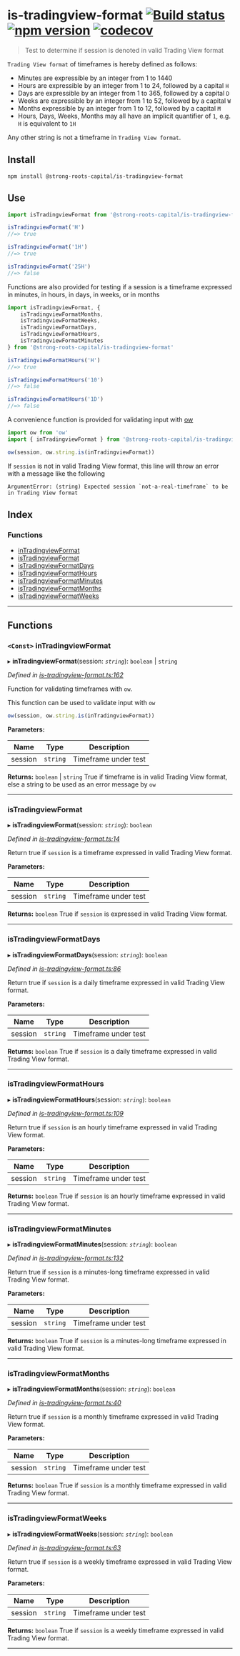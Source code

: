 
is-tradingview-format [![Build status](https://travis-ci.org/strong-roots-capital/is-tradingview-format.svg?branch=master)](https://travis-ci.org/strong-roots-capital/is-tradingview-format) [![npm version](https://img.shields.io/npm/v/@strong-roots-capital/is-tradingview-format.svg)](https://npmjs.org/package/@strong-roots-capital/is-tradingview-format) [![codecov](https://codecov.io/gh/strong-roots-capital/is-tradingview-format/branch/master/graph/badge.svg)](https://codecov.io/gh/strong-roots-capital/is-tradingview-format)
==================================================================================================================================================================================================================================================================================================================================================================================================================================================================================================================================================

> Test to determine if session is denoted in valid Trading View format

`Trading View format` of timeframes is hereby defined as follows:

*   Minutes are expressible by an integer from 1 to 1440
*   Hours are expressible by an integer from 1 to 24, followed by a capital `H`
*   Days are expressible by an integer from 1 to 365, followed by a capital `D`
*   Weeks are expressible by an integer from 1 to 52, followed by a capital `W`
*   Months expressible by an integer from 1 to 12, followed by a capital `M`
*   Hours, Days, Weeks, Months may all have an implicit quantifier of `1`, e.g. `H` is equivalent to `1H`

Any other string is not a timeframe in `Trading View format`.

Install
-------

```shell
npm install @strong-roots-capital/is-tradingview-format
```

Use
---

```typescript
import isTradingviewFormat from '@strong-roots-capital/is-tradingview-format'

isTradingviewFormat('H')
//=> true

isTradingviewFormat('1H')
//=> true

isTradingviewFormat('25H')
//=> false
```

Functions are also provided for testing if a session is a timeframe expressed in minutes, in hours, in days, in weeks, or in months

```typescript
import isTradingviewFormat, {
    isTradingviewFormatMonths,
    isTradingviewFormatWeeks,
    isTradingviewFormatDays,
    isTradingviewFormatHours,
    isTradingviewFormatMinutes
} from '@strong-roots-capital/is-tradingview-format'

isTradingviewFormatHours('H')
//=> true

isTradingviewFormatHours('10')
//=> false

isTradingviewFormatHours('1D')
//=> false
```

A convenience function is provided for validating input with [ow](https://github.com/sindresorhus/ow)

```typescript
import ow from 'ow'
import { inTradingviewFormat } from '@strong-roots-capital/is-tradingview-format'

ow(session, ow.string.is(inTradingviewFormat))
```

If `session` is not in valid Trading View format, this line will throw an error with a message like the following

```
ArgumentError: (string) Expected session `not-a-real-timeframe` to be in Trading View format
```

## Index

### Functions

* [inTradingviewFormat](#intradingviewformat)
* [isTradingviewFormat](#istradingviewformat)
* [isTradingviewFormatDays](#istradingviewformatdays)
* [isTradingviewFormatHours](#istradingviewformathours)
* [isTradingviewFormatMinutes](#istradingviewformatminutes)
* [isTradingviewFormatMonths](#istradingviewformatmonths)
* [isTradingviewFormatWeeks](#istradingviewformatweeks)

---

## Functions

<a id="intradingviewformat"></a>

### `<Const>` inTradingviewFormat

▸ **inTradingviewFormat**(session: *`string`*): `boolean` \| `string`

*Defined in [is-tradingview-format.ts:162](https://github.com/strong-roots-capital/is-tradingview-format/blob/bf3b533/src/is-tradingview-format.ts#L162)*

Function for validating timeframes with `ow`.

This function can be used to validate input with `ow`

```ts
ow(session, ow.string.is(inTradingviewFormat))
```

**Parameters:**

| Name | Type | Description |
| ------ | ------ | ------ |
| session | `string` |  Timeframe under test |

**Returns:** `boolean` \| `string`
True if timeframe is in valid Trading View format, else a
string to be used as an error message by `ow`

___
<a id="istradingviewformat"></a>

###  isTradingviewFormat

▸ **isTradingviewFormat**(session: *`string`*): `boolean`

*Defined in [is-tradingview-format.ts:14](https://github.com/strong-roots-capital/is-tradingview-format/blob/bf3b533/src/is-tradingview-format.ts#L14)*

Return true if `session` is a timeframe expressed in valid Trading View format.

**Parameters:**

| Name | Type | Description |
| ------ | ------ | ------ |
| session | `string` |  Timeframe under test |

**Returns:** `boolean`
True if `session` is expressed in valid Trading View format.

___
<a id="istradingviewformatdays"></a>

###  isTradingviewFormatDays

▸ **isTradingviewFormatDays**(session: *`string`*): `boolean`

*Defined in [is-tradingview-format.ts:86](https://github.com/strong-roots-capital/is-tradingview-format/blob/bf3b533/src/is-tradingview-format.ts#L86)*

Return true if `session` is a daily timeframe expressed in valid Trading View format.

**Parameters:**

| Name | Type | Description |
| ------ | ------ | ------ |
| session | `string` |  Timeframe under test |

**Returns:** `boolean`
True if `session` is a daily timeframe expressed in valid
Trading View format.

___
<a id="istradingviewformathours"></a>

###  isTradingviewFormatHours

▸ **isTradingviewFormatHours**(session: *`string`*): `boolean`

*Defined in [is-tradingview-format.ts:109](https://github.com/strong-roots-capital/is-tradingview-format/blob/bf3b533/src/is-tradingview-format.ts#L109)*

Return true if `session` is an hourly timeframe expressed in valid Trading View format.

**Parameters:**

| Name | Type | Description |
| ------ | ------ | ------ |
| session | `string` |  Timeframe under test |

**Returns:** `boolean`
True if `session` is an hourly timeframe expressed in valid
Trading View format.

___
<a id="istradingviewformatminutes"></a>

###  isTradingviewFormatMinutes

▸ **isTradingviewFormatMinutes**(session: *`string`*): `boolean`

*Defined in [is-tradingview-format.ts:132](https://github.com/strong-roots-capital/is-tradingview-format/blob/bf3b533/src/is-tradingview-format.ts#L132)*

Return true if `session` is a minutes-long timeframe expressed in valid Trading View format.

**Parameters:**

| Name | Type | Description |
| ------ | ------ | ------ |
| session | `string` |  Timeframe under test |

**Returns:** `boolean`
True if `session` is a minutes-long timeframe expressed in
valid Trading View format.

___
<a id="istradingviewformatmonths"></a>

###  isTradingviewFormatMonths

▸ **isTradingviewFormatMonths**(session: *`string`*): `boolean`

*Defined in [is-tradingview-format.ts:40](https://github.com/strong-roots-capital/is-tradingview-format/blob/bf3b533/src/is-tradingview-format.ts#L40)*

Return true if `session` is a monthly timeframe expressed in valid Trading View format.

**Parameters:**

| Name | Type | Description |
| ------ | ------ | ------ |
| session | `string` |  Timeframe under test |

**Returns:** `boolean`
True if `session` is a monthly timeframe expressed in valid
Trading View format.

___
<a id="istradingviewformatweeks"></a>

###  isTradingviewFormatWeeks

▸ **isTradingviewFormatWeeks**(session: *`string`*): `boolean`

*Defined in [is-tradingview-format.ts:63](https://github.com/strong-roots-capital/is-tradingview-format/blob/bf3b533/src/is-tradingview-format.ts#L63)*

Return true if `session` is a weekly timeframe expressed in valid Trading View format.

**Parameters:**

| Name | Type | Description |
| ------ | ------ | ------ |
| session | `string` |  Timeframe under test |

**Returns:** `boolean`
True if `session` is a weekly timeframe expressed in valid
Trading View format.

___

